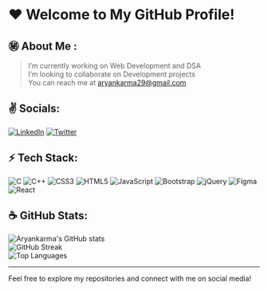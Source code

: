 # :heart: **Welcome to My GitHub Profile!**

## :secret: About Me :
> I’m currently working on Web Development and DSA<br>
> I’m looking to collaborate on Development projects<br>
> You can reach me at aryankarma29@gmail.com

## :v: Socials:
[![LinkedIn](https://img.shields.io/badge/LinkedIn-%230077B5.svg?logo=linkedin&logoColor=white)](https://in.linkedin.com/in/aryan-karma-a17a32261) [![Twitter](https://img.shields.io/badge/Twitter-%231DA1F2.svg?logo=Twitter&logoColor=white)](https://twitter.com/KarmaAryan) 
<br/>



## :zap: Tech Stack:
![C](https://img.shields.io/badge/C-%2300599C.svg?style=flat&logo=c&logoColor=white)
![C++](https://img.shields.io/badge/C++-%2300599C.svg?style=flat&logo=c%2B%2B&logoColor=white) 
![CSS3](https://img.shields.io/badge/CSS3-%231572B6.svg?style=flat&logo=css3&logoColor=white) 
![HTML5](https://img.shields.io/badge/HTML5-%23E34F26.svg?style=flat&logo=html5&logoColor=white) 
![JavaScript](https://img.shields.io/badge/JavaScript-%23323330.svg?style=flat&logo=javascript&logoColor=%23F7DF1E) 
![Bootstrap](https://img.shields.io/badge/Bootstrap-%23563D7C.svg?style=flat&logo=bootstrap&logoColor=white) 
![jQuery](https://img.shields.io/badge/jQuery-%230769AD.svg?style=flat&logo=jquery&logoColor=white)
![Figma](https://img.shields.io/badge/figma-%23F24E1E.svg?style=for-the-badge&logo=figma&logoColor=white)
![React](https://img.shields.io/badge/react-%2320232a.svg?style=for-the-badge&logo=react&logoColor=%2361DAFB)



## :coffee: GitHub Stats:
![Aryankarma's GitHub stats](https://github-readme-stats.vercel.app/api?username=aryankarma&show_icons=true&text_bold=true&theme=transparent&title_color=2160C4&text_color=555&icon_color=2A79F7&border_color=999&border_radius=15&card_width=435&) <br/>
![GitHub Streak](https://github-readme-streak-stats.herokuapp.com/?user=aryankarma&show_icons=true&text_bold=true&theme=transparent&title_color=2160C4&text_color=555&icon_color=2A79F7&border_radius=15&card_width=435&)<br/>
![Top Languages](https://github-readme-stats.vercel.app/api/top-langs/?username=aryankarma&show_icons=true&text_bold=true&theme=transparent&hide_border=false&title_color=2160C4&text_color=555&icon_color=2A79F7&border_color=999&border_radius=15&card_width=435&)<hr/>

Feel free to explore my repositories and connect with me on social media!

<!--
**Aryankarma/AryanKarma** is a ✨ _special_ ✨ repository because its `README.md` (this file) appears on your GitHub profile.

Here are some ideas to get you started:

- 🔭 I’m currently working on ...
- 🌱 I’m currently learning ...
- 👯 I’m looking to collaborate on ...
- 🤔 I’m looking for help with ...
- 💬 Ask me about ...
- 📫 How to reach me: ...
- 😄 Pronouns: ...
- ⚡ Fun fact: ...
-->
